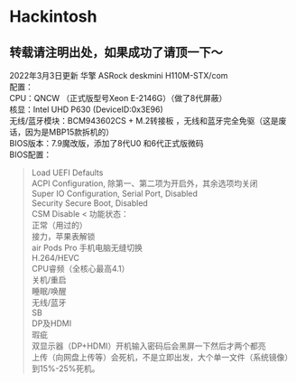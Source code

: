 # Hackintosh
转载请注明出处，如果成功了请顶一下～
---------------
2022年3月3日更新 华擎 ASRock deskmini H110M-STX/com  
配置：  
CPU：QNCW （正式版型号Xeon E-2146G）（做了8代屏蔽）  
核显：Intel UHD P630  (DeviceID:0x3E96)  
无线/蓝牙模块：BCM943602CS + M.2转接板 ，无线和蓝牙完全免驱（这是废话，因为是MBP15款拆机的）  
BIOS版本：7.9魔改版，添加了8代U0 和6代正式版微码  
BIOS配置：  
> Load UEFI Defaults  
> ACPI Configuration, 除第一、第二项为开启外，其余选项均关闭  
> Super IO Configuration, Serial Port, Disabled  
> Security Secure Boot, Disabled  
> CSM Disable   <
功能状态：  
正常（用过的）  
  接力，苹果表解锁  
  air Pods Pro 手机电脑无缝切换  
  H.264/HEVC  
  CPU睿频（全核心最高4.1）  
  关机/重启  
  睡眠/唤醒  
  无线/蓝牙  
  SB  
  DP及HDMI  
瑕疵  
  双显示器（DP+HDMI）开机输入密码后会黑屏一下然后才两个都亮  
  上传（向网盘上传等）会死机，不是立即出发，大个单一文件（系统镜像）到15%-25%死机。  
